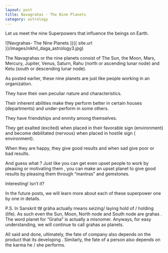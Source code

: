```yaml
---
layout: post
title: Navagrahas - The Nine Planets
category: astrology
---
```


Let us meet the nine Superpowers that influence the beings on Earth.

![Navgrahas- The Nine Planets ]({{ site.url }}/images/nikhil_daga_astrology3.jpg)

The Navagrahas or the nine planets consist of  The Sun, the Moon, Mars, Mercury, Jupiter, Venus, Saturn, Rahu (north or ascending lunar node) and Ketu (south or descending lunar node).

As posted earlier, these nine planets are just like people working in an organization.

They have their own peculiar nature and characteristics.

Their inherent abilities make they perform better in certain houses (departments) and under-perform in some others.

They have friendships and enmity among themselves.

They get exalted (excited) when placed in their favorable sign (environment) and become debilitated (nervous) when placed in hostile sign ( environment).

When they are happy, they give good results and when sad give poor or bad results.

And guess what ?
Just like you can get even upset people to work by pleasing or motivating them , you can make an upset planet to give good results by pleasing them through “mantras” and gemstones.

Interesting! Isn’t it?

In the future posts, we will learn more about each of these superpower one by one in details.



P.S.
In Sanskrit ग्रह gráha actually means seizing/ laying hold of / holding (life).
As such even the Sun, Moon, North node and South node are grahas .
The word planet for “Graha” is actually a misnomer. Anyways, for easy understanding, we will continue to call grahas as planets.


All said and done, ultimately, the fate of company also depends on the product that its developing . Similarly, the fate of a person also depends on the karma he / she performs.

